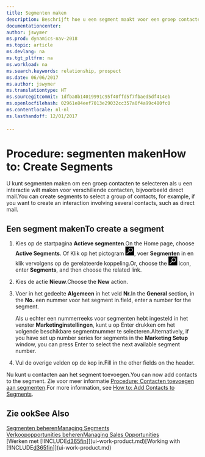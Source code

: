 ```yaml
---
title: Segmenten maken
description: Beschrijft hoe u een segment maakt voor een groep contacten in Dynamics NAV, bijvoorbeeld om verschillende contacten een direct mail te sturen.
documentationcenter: 
author: jswymer
ms.prod: dynamics-nav-2018
ms.topic: article
ms.devlang: na
ms.tgt_pltfrm: na
ms.workload: na
ms.search.keywords: relationship, prospect
ms.date: 06/06/2017
ms.author: jswymer
ms.translationtype: HT
ms.sourcegitcommit: 1dfba8b14019991c95f40ffd5f7fbaed5df414eb
ms.openlocfilehash: 02961e84eef7013e29032cc357a0f4a99c480fc0
ms.contentlocale: nl-nl
ms.lasthandoff: 12/01/2017

---
```

# <a name="how-to-create-segments"></a><span data-ttu-id="83348-103">Procedure: segmenten maken</span><span class="sxs-lookup"><span data-stu-id="83348-103">How to: Create Segments</span></span>
<span data-ttu-id="83348-104">U kunt segmenten maken om een groep contacten te selecteren als u een interactie wilt maken voor verschillende contacten, bijvoorbeeld direct mail.</span><span class="sxs-lookup"><span data-stu-id="83348-104">You can create segments to select a group of contacts, for example, if you want to create an interaction involving several contacts, such as direct mail.</span></span>

## <a name="to-create-a-segment"></a><span data-ttu-id="83348-105">Een segment maken</span><span class="sxs-lookup"><span data-stu-id="83348-105">To create a segment</span></span>
1. <span data-ttu-id="83348-106">Kies op de startpagina **Actieve segmenten**.</span><span class="sxs-lookup"><span data-stu-id="83348-106">On the Home page, choose **Active Segments**.</span></span> <span data-ttu-id="83348-107">Of Klik op het pictogram ![Zoeken naar pagina of rapport](media/ui-search/search_small.png "pictogram Zoeken naar pagina of rapport"), voer **Segmenten** in en klik vervolgens op de gerelateerde koppeling.</span><span class="sxs-lookup"><span data-stu-id="83348-107">Or, choose the ![Search for Page or Report](media/ui-search/search_small.png "Search for Page or Report icon") icon, enter **Segments**, and then choose the related link.</span></span>
2. <span data-ttu-id="83348-108">Kies de actie **Nieuw**.</span><span class="sxs-lookup"><span data-stu-id="83348-108">Choose the **New** action.</span></span>
3. <span data-ttu-id="83348-109">Voer in het gedeelte **Algemeen** in het veld **Nr.**</span><span class="sxs-lookup"><span data-stu-id="83348-109">In the **General** section, in the **No.**</span></span> <span data-ttu-id="83348-110">een nummer voor het segment in.</span><span class="sxs-lookup"><span data-stu-id="83348-110">field, enter a number for the segment.</span></span>

    <span data-ttu-id="83348-111">Als u echter een nummerreeks voor segmenten hebt ingesteld in het venster **Marketinginstellingen**, kunt u op Enter drukken om het volgende beschikbare segmentnummer te selecteren.</span><span class="sxs-lookup"><span data-stu-id="83348-111">Alternatively, if you have set up number series for segments in the **Marketing Setup** window, you can press Enter to select the next available segment number.</span></span>
4. <span data-ttu-id="83348-112">Vul de overige velden op de kop in.</span><span class="sxs-lookup"><span data-stu-id="83348-112">Fill in the other fields on the header.</span></span>

<span data-ttu-id="83348-113">Nu kunt u contacten aan het segment toevoegen.</span><span class="sxs-lookup"><span data-stu-id="83348-113">You can now add contacts to the segment.</span></span> <span data-ttu-id="83348-114">Zie voor meer informatie [Procedure: Contacten toevoegen aan segmenten](marketing-add-contact-segment.md).</span><span class="sxs-lookup"><span data-stu-id="83348-114">For more information, see [How to: Add Contacts to Segments](marketing-add-contact-segment.md).</span></span>

## <a name="see-also"></a><span data-ttu-id="83348-115">Zie ook</span><span class="sxs-lookup"><span data-stu-id="83348-115">See Also</span></span>
[<span data-ttu-id="83348-116">Segmenten beheren</span><span class="sxs-lookup"><span data-stu-id="83348-116">Managing Segments</span></span>](marketing-segments.md)  
[<span data-ttu-id="83348-117">Verkoopopportunities beheren</span><span class="sxs-lookup"><span data-stu-id="83348-117">Managing Sales Opportunities</span></span>](marketing-manage-sales-opportunities.md)  
<span data-ttu-id="83348-118">[Werken met [!INCLUDE[d365fin](includes/d365fin_md.md)]](ui-work-product.md)</span><span class="sxs-lookup"><span data-stu-id="83348-118">[Working with [!INCLUDE[d365fin](includes/d365fin_md.md)]](ui-work-product.md)</span></span>  

